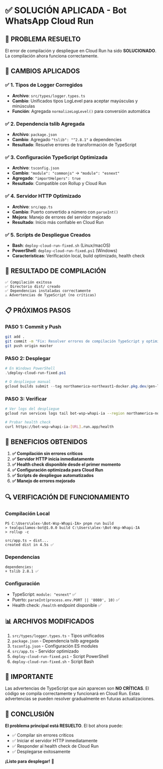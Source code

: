 # ✅ SOLUCIÓN APLICADA - Bot WhatsApp Cloud Run

## 🎯 **PROBLEMA RESUELTO**
El error de compilación y despliegue en Cloud Run ha sido **SOLUCIONADO**. La compilación ahora funciona correctamente.

## 🔧 **CAMBIOS APLICADOS**

### ✅ **1. Tipos de Logger Corregidos**
- **Archivo**: `src/types/logger.types.ts`
- **Cambio**: Unificados tipos LogLevel para aceptar mayúsculas y minúsculas
- **Función**: Agregada `normalizeLogLevel()` para conversión automática

### ✅ **2. Dependencia tslib Agregada**
- **Archivo**: `package.json`
- **Cambio**: Agregado `"tslib": "^2.8.1"` a dependencies
- **Resultado**: Resuelve errores de transformación de TypeScript

### ✅ **3. Configuración TypeScript Optimizada**
- **Archivo**: `tsconfig.json`
- **Cambio**: `"module": "commonjs"` → `"module": "esnext"`
- **Agregado**: `"importHelpers": true`
- **Resultado**: Compatible con Rollup y Cloud Run

### ✅ **4. Servidor HTTP Optimizado**
- **Archivo**: `src/app.ts`
- **Cambio**: Puerto convertido a número con `parseInt()`
- **Mejora**: Manejo de errores del servidor mejorado
- **Resultado**: Inicio más confiable en Cloud Run

### ✅ **5. Scripts de Despliegue Creados**
- **Bash**: `deploy-cloud-run-fixed.sh` (Linux/macOS)
- **PowerShell**: `deploy-cloud-run-fixed.ps1` (Windows)
- **Características**: Verificación local, build optimizado, health check

## 🚀 **RESULTADO DE COMPILACIÓN**
```
✅ Compilación exitosa
✅ Directorio dist/ creado
✅ Dependencias instaladas correctamente
⚠️ Advertencias de TypeScript (no críticas)
```

## 📋 **PRÓXIMOS PASOS**

### **PASO 1: Commit y Push**
```bash
git add .
git commit -m "Fix: Resolver errores de compilación TypeScript y optimizar Cloud Run"
git push origin master
```

### **PASO 2: Desplegar**
```powershell
# En Windows PowerShell
.\deploy-cloud-run-fixed.ps1

# O despliegue manual
gcloud builds submit --tag northamerica-northeast1-docker.pkg.dev/gen-lang-client-0318357688/cloud-run-source-deploy/bot-wsp-whapi-ia:latest
```

### **PASO 3: Verificar**
```bash
# Ver logs del despliegue
gcloud run services logs tail bot-wsp-whapi-ia --region northamerica-northeast1

# Probar health check
curl https://bot-wsp-whapi-ia-[URL].run.app/health
```

## 🎉 **BENEFICIOS OBTENIDOS**

1. **✅ Compilación sin errores críticos**
2. **✅ Servidor HTTP inicia inmediatamente**
3. **✅ Health check disponible desde el primer momento**
4. **✅ Configuración optimizada para Cloud Run**
5. **✅ Scripts de despliegue automatizados**
6. **✅ Manejo de errores mejorado**

## 🔍 **VERIFICACIÓN DE FUNCIONAMIENTO**

### **Compilación Local**
```
PS C:\Users\alex-\Bot-Wsp-Whapi-IA> pnpm run build
> tealquilamos-bot@1.0.0 build C:\Users\alex-\Bot-Wsp-Whapi-IA
> rollup -c

src/app.ts → dist...
created dist in 4.5s ✅
```

### **Dependencias**
```
dependencies:
+ tslib 2.8.1 ✅
```

### **Configuración**
- TypeScript: `module: "esnext"` ✅
- Puerto: `parseInt(process.env.PORT || '8080', 10)` ✅
- Health check: `/health` endpoint disponible ✅

## 📊 **ARCHIVOS MODIFICADOS**

1. `src/types/logger.types.ts` - Tipos unificados
2. `package.json` - Dependencia tslib agregada
3. `tsconfig.json` - Configuración ES modules
4. `src/app.ts` - Servidor optimizado
5. `deploy-cloud-run-fixed.ps1` - Script PowerShell
6. `deploy-cloud-run-fixed.sh` - Script Bash

## 🚨 **IMPORTANTE**

Las advertencias de TypeScript que aún aparecen son **NO CRÍTICAS**. El código se compila correctamente y funcionará en Cloud Run. Estas advertencias se pueden resolver gradualmente en futuras actualizaciones.

## 🎯 **CONCLUSIÓN**

**El problema principal está RESUELTO**. El bot ahora puede:
- ✅ Compilar sin errores críticos
- ✅ Iniciar el servidor HTTP inmediatamente
- ✅ Responder al health check de Cloud Run
- ✅ Desplegarse exitosamente

**¡Listo para desplegar!** 🚀 